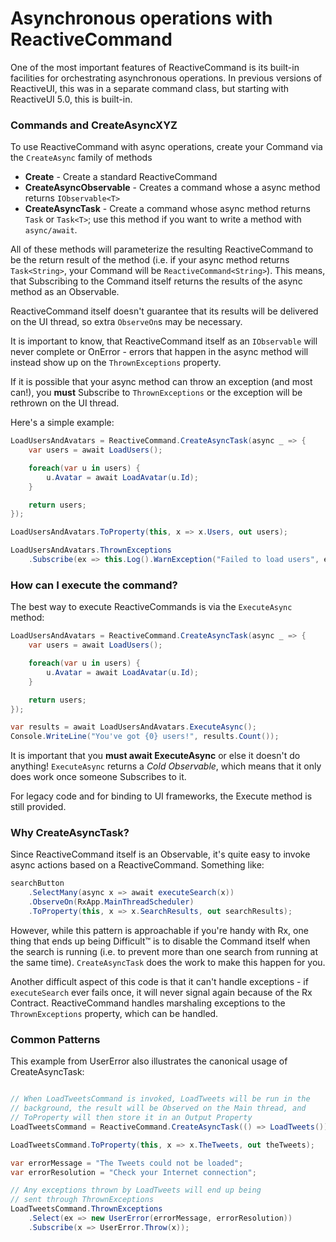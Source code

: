 # Asynchronous operations with ReactiveCommand

One of the most important features of ReactiveCommand is its built-in
facilities for orchestrating asynchronous operations. In previous versions of
ReactiveUI, this was in a separate command class, but starting with ReactiveUI
5.0, this is built-in.

### Commands and CreateAsyncXYZ

To use ReactiveCommand with async operations, create your Command via the
`CreateAsync` family of methods

* **Create** - Create a standard ReactiveCommand
* **CreateAsyncObservable** - Creates a command whose a async method returns
  `IObservable<T>`
* **CreateAsyncTask** - Create a command whose async method returns `Task` or
  `Task<T>`; use this method if you want to write a method with `async/await`.

All of these methods will parameterize the resulting ReactiveCommand to be the
return result of the method (i.e. if your async method returns `Task<String>`,
your Command will be `ReactiveCommand<String>`). This means, that Subscribing
to the Command itself returns the results of the async method as an
Observable.

ReactiveCommand itself doesn't guarantee that its results will be delivered
on the UI thread, so extra `ObserveOn`s may be necessary.

It is important to know, that ReactiveCommand itself as an `IObservable` will
never complete or OnError - errors that happen in the async method will
instead show up on the `ThrownExceptions` property.

If it is possible that your async method can throw an exception (and most
can!), you **must** Subscribe to `ThrownExceptions` or the exception will be
rethrown on the UI thread.

Here's a simple example:

```cs
LoadUsersAndAvatars = ReactiveCommand.CreateAsyncTask(async _ => {
    var users = await LoadUsers();

    foreach(var u in users) {
        u.Avatar = await LoadAvatar(u.Id);
    }

    return users;
});

LoadUsersAndAvatars.ToProperty(this, x => x.Users, out users);

LoadUsersAndAvatars.ThrownExceptions
    .Subscribe(ex => this.Log().WarnException("Failed to load users", ex));
```

### How can I execute the command?

The best way to execute ReactiveCommands is via the `ExecuteAsync` method:

```cs
LoadUsersAndAvatars = ReactiveCommand.CreateAsyncTask(async _ => {
    var users = await LoadUsers();

    foreach(var u in users) {
        u.Avatar = await LoadAvatar(u.Id);
    }

    return users;
});

var results = await LoadUsersAndAvatars.ExecuteAsync();
Console.WriteLine("You've got {0} users!", results.Count());
```

It is important that you **must await ExecuteAsync** or else it doesn't do
anything! `ExecuteAsync` returns a *Cold Observable*, which means that it only
does work once someone Subscribes to it.

For legacy code and for binding to UI frameworks, the Execute method is still
provided.

### Why CreateAsyncTask?

Since ReactiveCommand itself is an Observable, it's quite easy to invoke async
actions based on a ReactiveCommand. Something like:

```cs
searchButton
    .SelectMany(async x => await executeSearch(x))
    .ObserveOn(RxApp.MainThreadScheduler)
    .ToProperty(this, x => x.SearchResults, out searchResults);
```

However, while this pattern is approachable if you're handy with Rx, one thing
that ends up being Difficult™ is to disable the Command itself when the search
is running (i.e. to prevent more than one search from running at the same
time). `CreateAsyncTask` does the work to make this happen for you.

Another difficult aspect of this code is that it can't handle exceptions - if
`executeSearch` ever fails once, it will never signal again because of the Rx
Contract. ReactiveCommand handles marshaling exceptions to the
`ThrownExceptions` property, which can be handled.

### Common Patterns

This example from UserError also illustrates the canonical usage of
CreateAsyncTask:

```cs

// When LoadTweetsCommand is invoked, LoadTweets will be run in the
// background, the result will be Observed on the Main thread, and
// ToProperty will then store it in an Output Property
LoadTweetsCommand = ReactiveCommand.CreateAsyncTask(() => LoadTweets())

LoadTweetsCommand.ToProperty(this, x => x.TheTweets, out theTweets);

var errorMessage = "The Tweets could not be loaded";
var errorResolution = "Check your Internet connection";

// Any exceptions thrown by LoadTweets will end up being
// sent through ThrownExceptions
LoadTweetsCommand.ThrownExceptions
    .Select(ex => new UserError(errorMessage, errorResolution))
    .Subscribe(x => UserError.Throw(x));
```
